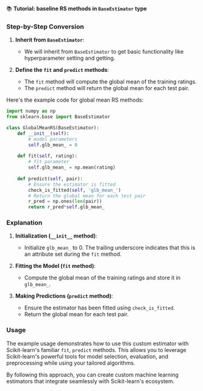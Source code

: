 📚 **Tutorial: baseline RS methods in `BaseEstimator` type**

### Step-by-Step Conversion

1. **Inherit from `BaseEstimator`**:
   - We will inherit from `BaseEstimator` to get basic functionality like hyperparameter setting and getting.

2. **Define the `fit` and `predict` methods**:
   - The `fit` method will compute the global mean of the training ratings.
   - The `predict` method will return the global mean for each test pair.

Here's the example code for global mean RS methods:

```python
import numpy as np
from sklearn.base import BaseEstimator

class GlobalMeanRS(BaseEstimator):
    def __init__(self):
        # model parameters
        self.glb_mean_ = 0
    
    def fit(self, rating):
        # fit parameter
        self.glb_mean_ = np.mean(rating)
    
    def predict(self, pair):
        # Ensure the estimator is fitted
        check_is_fitted(self, 'glb_mean_')
        # Return the global mean for each test pair
        r_pred = np.ones(len(pair))
        return r_pred*self.glb_mean_
```

### Explanation

1. **Initialization (`__init__` method)**:
   - Initialize `glb_mean_` to 0. The trailing underscore indicates that this is an attribute set during the `fit` method.

2. **Fitting the Model (`fit` method)**:
   - Compute the global mean of the training ratings and store it in `glb_mean_`.

3. **Making Predictions (`predict` method)**:
   - Ensure the estimator has been fitted using `check_is_fitted`.
   - Return the global mean for each test pair.

### Usage

The example usage demonstrates how to use this custom estimator with Scikit-learn's familiar `fit`, `predict` methods. This allows you to leverage Scikit-learn's powerful tools for model selection, evaluation, and preprocessing while using your tailored algorithms.

By following this approach, you can create custom machine learning estimators that integrate seamlessly with Scikit-learn's ecosystem.
